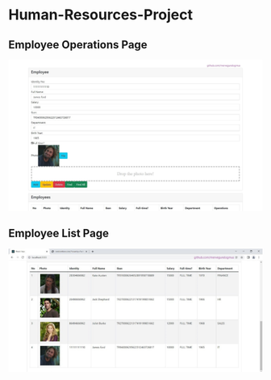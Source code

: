 # Human-Resources-Project

## Employee Operations Page
![github](hr-1.png)

## Employee List Page
![github](hr-2.png)
